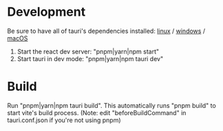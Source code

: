 # Development

Be sure to have all of tauri's dependencies installed: [linux](https://tauri.studio/en/docs/getting-started/setup-linux/) / [windows](https://tauri.studio/en/docs/getting-started/setup-windows/) / [macOS](https://tauri.studio/en/docs/getting-started/setup-macos/)

1. Start the react dev server: "pnpm|yarn|npm start"
2. Start tauri in dev mode: "pnpm|yarn|npm tauri dev"

# Build

<!--1. Build react app: "pnpm run build" (Optional, because 2. runs this command too)-->

Run "pnpm|yarn|npm tauri build". This automatically runs "pnpm build" to start vite's build process. (Note: edit "beforeBuildCommand" in tauri.conf.json if you're not using pnpm)
